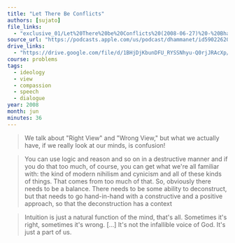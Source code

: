 ```yaml
---
title: "Let There Be Conflicts"
authors: [sujato]
file_links:
  - "exclusive_01/Let%20There%20be%20Conflicts%20(2008-06-27)%20-%20Bhante%20Sujato.mp3"
source_url: "https://podcasts.apple.com/us/podcast/dhammanet/id590226200?i=1000347334140"
drive_links:
  - "https://drive.google.com/file/d/1BHjDjKbunDFU_RYSSNhyu-Q0rjJRAcXp/view?usp=drivesdk"
course: problems
tags:
  - ideology
  - view
  - compassion
  - speech
  - dialogue
year: 2008
month: jun
minutes: 36
---
```


> We talk about "Right View" and "Wrong View," but what we actually have, if we really look at our minds, is confusion!

> You can use logic and reason and so on in a destructive manner and if you do that too much, of course, you can get what we're all familiar with: the kind of modern nihilism and cynicism and all of these kinds of things. That comes from too much of that. So, obviously there needs to be a balance. There needs to be some ability to deconstruct, but that needs to go hand-in-hand with a constructive and a positive approach, so that the deconstruction has a context

> Intuition is just a natural function of the mind, that's all. Sometimes it's right, sometimes it's wrong. [...] It's not the infallible voice of God. It's just a part of us.
